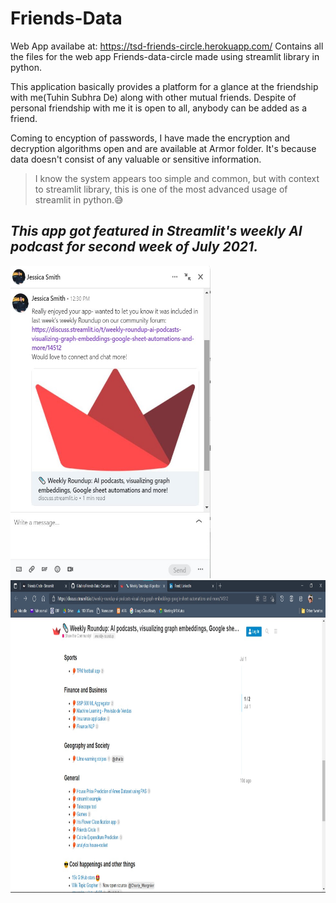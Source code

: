 # Friends-Data
Web App availabe at: https://tsd-friends-circle.herokuapp.com/
Contains all the files for the web app Friends-data-circle made using streamlit library in python.

This application basically provides a platform for a glance at the friendship with me(Tuhin Subhra De) along with other mutual friends.
Despite of personal friendship with me it is open to all, anybody can be added as a friend.

Coming to encyption of passwords, I have made the encryption and decryption algorithms open and are available at Armor folder. It's because data doesn't consist of any valuable or sensitive information.

>I know the system appears too simple and common, but with context to streamlit library, this is one of the most advanced usage of streamlit in python.😅

## _This app got featured in Streamlit's weekly AI podcast for second week of July 2021._

<img src="https://github.com/Gituhin/Friends-Data/blob/main/message%20Jessica-streamlit.jpg" height=500 width=320/>  <img src="https://github.com/Gituhin/Friends-Data/blob/main/friends-circle-podcasted.jpg" height=500 width=800/>

